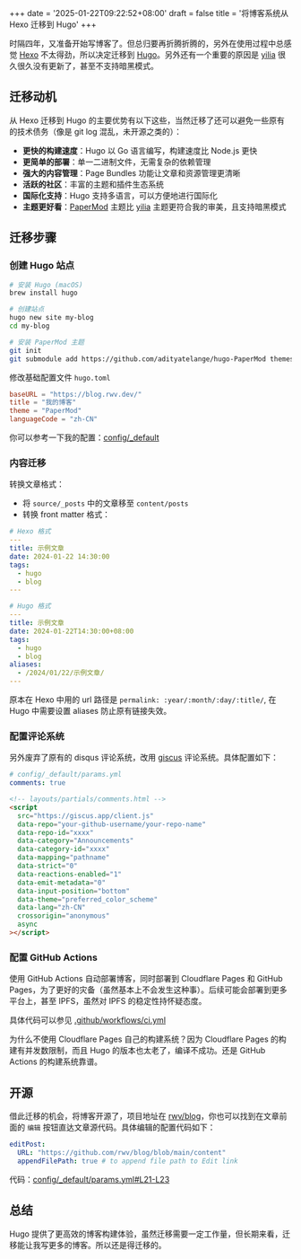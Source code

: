 +++
date = '2025-01-22T09:22:52+08:00'
draft = false
title = '将博客系统从 Hexo 迁移到 Hugo'
+++

时隔四年，又准备开始写博客了。但总归要再折腾折腾的，另外在使用过程中总感觉 [Hexo](https://hexo.io/) 不太得劲，所以决定迁移到 [Hugo](https://gohugo.io/)。另外还有一个重要的原因是 [yilia](https://github.com/litten/hexo-theme-yilia) 很久很久没有更新了，甚至不支持暗黑模式。

## 迁移动机

从 Hexo 迁移到 Hugo 的主要优势有以下这些，当然迁移了还可以避免一些原有的技术债务（像是 git log 混乱，未开源之类的）：

- **更快的构建速度**：Hugo 以 Go 语言编写，构建速度比 Node.js 更快
- **更简单的部署**：单一二进制文件，无需复杂的依赖管理
- **强大的内容管理**：Page Bundles 功能让文章和资源管理更清晰
- **活跃的社区**：丰富的主题和插件生态系统
- **国际化支持**：Hugo 支持多语言，可以方便地进行国际化
- **主题更好看**：[PaperMod](https://github.com/adityatelange/hugo-PaperMod) 主题比 [yilia](https://github.com/litten/hexo-theme-yilia) 主题更符合我的审美，且支持暗黑模式

## 迁移步骤

### 创建 Hugo 站点

```bash
# 安装 Hugo (macOS)
brew install hugo

# 创建站点
hugo new site my-blog
cd my-blog

# 安装 PaperMod 主题
git init
git submodule add https://github.com/adityatelange/hugo-PaperMod themes/PaperMod
```

修改基础配置文件 `hugo.toml`

```toml
baseURL = "https://blog.rwv.dev/"
title = "我的博客"
theme = "PaperMod"
languageCode = "zh-CN"
```

你可以参考一下我的配置：[config/\_default](https://github.com/rwv/blog/tree/ace7392bbad25d48d124b779dfe084c4d60ff8f8/config/_default)

### 内容迁移

转换文章格式：

- 将 `source/_posts` 中的文章移至 `content/posts`
- 转换 front matter 格式：

```yaml
# Hexo 格式
---
title: 示例文章
date: 2024-01-22 14:30:00
tags:
  - hugo
  - blog
---
```

```yaml
# Hugo 格式
---
title: 示例文章
date: 2024-01-22T14:30:00+08:00
tags:
  - hugo
  - blog
aliases:
  - /2024/01/22/示例文章/
---
```

原本在 Hexo 中用的 url 路径是 `permalink: :year/:month/:day/:title/`, 在 Hugo 中需要设置 aliases 防止原有链接失效。

### 配置评论系统

另外废弃了原有的 disqus 评论系统，改用 [giscus](https://giscus.app/zh-CN) 评论系统。具体配置如下：

```yaml
# config/_default/params.yml
comments: true
```

```html
<!-- layouts/partials/comments.html -->
<script
  src="https://giscus.app/client.js"
  data-repo="your-github-username/your-repo-name"
  data-repo-id="xxxx"
  data-category="Announcements"
  data-category-id="xxxx"
  data-mapping="pathname"
  data-strict="0"
  data-reactions-enabled="1"
  data-emit-metadata="0"
  data-input-position="bottom"
  data-theme="preferred_color_scheme"
  data-lang="zh-CN"
  crossorigin="anonymous"
  async
></script>
```

### 配置 GitHub Actions

使用 GitHub Actions 自动部署博客，同时部署到 Cloudflare Pages 和 GitHub Pages，为了更好的灾备（虽然基本上不会发生这种事）。后续可能会部署到更多平台上，甚至 IPFS，虽然对 IPFS 的稳定性持怀疑态度。

具体代码可以参见 [.github/workflows/ci.yml](https://github.com/rwv/blog/blob/92193c6f296febeaa402d69097126b30d61cff7d/.github/workflows/ci.yml)

为什么不使用 Cloudflare Pages 自己的构建系统？因为 Cloudflare Pages 的构建有并发数限制，而且 Hugo 的版本也太老了，编译不成功。还是 GitHub Actions 的构建系统靠谱。

## 开源

借此迁移的机会，将博客开源了，项目地址在 [rwv/blog](https://github.com/rwv/blog)，你也可以找到在文章前面的 `编辑` 按钮直达文章源代码。具体编辑的配置代码如下：

```yaml
editPost:
  URL: "https://github.com/rwv/blog/blob/main/content"
  appendFilePath: true # to append file path to Edit link
```

代码：[config/\_default/params.yml#L21-L23](https://github.com/rwv/blog/blob/ace7392bbad25d48d124b779dfe084c4d60ff8f8/config/_default/params.yml#L21-L23)

## 总结

Hugo 提供了更高效的博客构建体验，虽然迁移需要一定工作量，但长期来看，迁移能让我写更多的博客。所以还是得迁移的。
